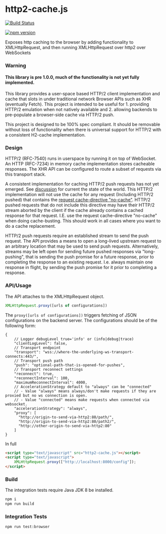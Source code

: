
# http2-cache.js

[![Build Status](https://travis-ci.org/kaazing/http2-cache.js.svg?branch=develop)](http://travis-ci.org/kaazing/http2-cache.js)

[![npm version](https://img.shields.io/npm/v/http2-cache.svg?style=flat)](https://www.npmjs.com/package/http2-cache)

Exposes http caching to the browser by adding functionality to XMLHttpRequest, and then running XMLHttpRequest over http2 over WebSockets

### Warning

#### This library is pre 1.0.0, much of the functionality is not yet fully implemented.

This library provides a user-space based HTTP/2 client implementation and cache that slots
in under traditional network Browser APIs such as XHR (eventually Fetch).  This project is
intended to be useful for 1. providing HTTP/2 emulation when not natively available and 
2. allowing backends to pre-populate a browser-side cache via HTTP/2 push.

This project is designed to be 100% spec compliant.  It should be removable without loss 
of functionality when there is universal support for HTTP/2 with a consistent H2-cache 
implementation.

### Design

HTTP/2 (RFC-7540) runs in userspace by running it on top of WebSocket.  An HTTP (RFC-7234) in
memory cache implementation stores cacheable responses.  The XHR API can be configured to route
a subset of requests via this transport stack.

A consistent implementation for caching HTTP/2 push requests has not yet emerged.  See
[discussion](https://docs.google.com/document/d/1v3rjj0DMDTocUtZSjOwdwt8D-yhCw6R5SVaax4MPgMc/edit)
for current the state of the world. This HTTP/2 implementation will not use the cache for
any request (Including HTTP/2 pushed) that contains the 
[request cache-directive "no-cache"](https://tools.ietf.org/html/rfc7234#section-5.2.1.4). 
HTTP/2 pushed requests that do not include this directive may have their HTTP/2 stream aborted
by the client if the cache already contains a cached response for that request.  I.E. use the
request cache-directive "no-cache" when doing cache-busting.  This should work in all cases where
you want to do a cache replacement.

HTTP/2 push requests require an established stream to send the push request.  The API provides a
means to open a long-lived upstream request to an arbitrary location that may be used to send
push requests.  Alternatively, streams may be left open for sending future pushed responses via
"long-pushing", that is sending the push promise for a future response, prior to completing the
response to an existing request.  I.e. always maintain one response in flight, by sending the push
promise for it prior to completing a response.

### API/Usage

The API attaches to the XMLHttpRequest object.  

```javascript
XMLHttpRequest.proxy([urls of configurations])
```

The `proxy([urls of configurations])` triggers fetching of JSON configurations on the backend
server.  The configurations should be of the following form:

```
{
    // Logger debugLevel true='info' or (info|debug|trace)
    "clientLogLevel": false,
    // Transport endpoint
    "transport": "wss://where-the-underlying-ws-transport-connects:443/",
    // Transport push path
    "push": "optional-path-that-is-opened-for-pushes",
    // Transport reconnect settings
    "reconnect": true,
    "reconnectInterval": 100,
    "maximumReconnectInterval": 4000,
    // AccelerationStrategy default to "always" can be "connected"
    // - Value "always" means always/don't make requests if they are proxied but no ws connection is open. 
    // - Value "connected" means make requests when connected via websocket.
    "accelerationStrategy": "always",
    "proxy": [
      "http://origin-to-send-via-http2:80/path/",
      "http://origin-to-send-via-http2:80/path2/",
      "http://other-origin-to-send-via-http2:80"
    ]
}
```

In full

```html
<script type="text/javascript" src="http2-cache.js"></script>
<script type="text/javascript">
    XMLHttpRequest.proxy(["http://localhost:8000/config"]);
</script>
```

### Build

The integration tests require Java JDK 8 be installed.

```bash
npm i
npm run build
```

### Integration Tests

```bash
npm run test:browser
```
